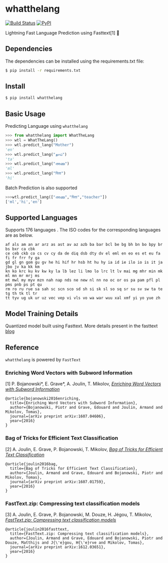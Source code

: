 # whatthelang

[![Build Status](https://travis-ci.org/indix/whatthelang.svg?branch=master)](https://travis-ci.org/indix/whatthelang) [![PyPI](https://img.shields.io/pypi/v/whatthelang.svg)](https://pypi.python.org/pypi/whatthelang)

Lightning Fast Language Prediction using Fasttext[1] 🚀

## Dependencies

The dependencies can be installed using the requirements.txt file:

```bash
$ pip install -r requirements.txt
```

## Install


```bash
$ pip install whatthelang
```


## Basic Usage

Predicting Language using ``whatthelang``

```python
>>> from whatthelang import WhatTheLang
>>> wtl = WhatTheLang()
>>> wtl.predict_lang("Mother")
'en'
>>> wtl.predict_lang("தாய்")
'ta'
>>> wtl.predict_lang("അമ്മ")
'ml'
>>> wtl.predict_lang("पिता")
'hi'

```

Batch Prediction is also supported

```python
>>>wtl.predict_lang(["അമ്മ","पिता","teacher"])
['ml','hi','en']
```


## Supported Languages

Supports 176 languages . The ISO codes for the corresponding languages are as below.

```
af als am an ar arz as ast av az azb ba bar bcl be bg bh bn bo bpy br bs bxr ca cbk
ce ceb ckb co cs cv cy da de diq dsb dty dv el eml en eo es et eu fa fi fr frr fy ga
gd gl gn gom gu gv he hi hif hr hsb ht hu hy ia id ie ilo io is it ja jbo jv ka kk km
kn ko krc ku kv kw ky la lb lez li lmo lo lrc lt lv mai mg mhr min mk ml mn mr mrj ms
mt mwl my myv mzn nah nap nds ne new nl nn no oc or os pa pam pfl pl pms pnb ps pt qu
rm ro ru rue sa sah sc scn sco sd sh si sk sl so sq sr su sv sw ta te tg th tk tl tr
tt tyv ug uk ur uz vec vep vi vls vo wa war wuu xal xmf yi yo yue zh
```

## Model Training Details

Quantized model built using Fasttext. More details present in the fasttext [blog](https://fasttext.cc/blog/2017/10/02/blog-post.html)

## Reference


``whatthelang`` is powered by ``FastText``

### Enriching Word Vectors with Subword Information

[1] P. Bojanowski\*, E. Grave\*, A. Joulin, T. Mikolov, [*Enriching Word Vectors with Subword Information*](https://arxiv.org/abs/1607.04606)

```
@article{bojanowski2016enriching,
  title={Enriching Word Vectors with Subword Information},
  author={Bojanowski, Piotr and Grave, Edouard and Joulin, Armand and Mikolov, Tomas},
  journal={arXiv preprint arXiv:1607.04606},
  year={2016}
}
```

### Bag of Tricks for Efficient Text Classification

[2] A. Joulin, E. Grave, P. Bojanowski, T. Mikolov, [*Bag of Tricks for Efficient Text Classification*](https://arxiv.org/abs/1607.01759)

```
@article{joulin2016bag,
  title={Bag of Tricks for Efficient Text Classification},
  author={Joulin, Armand and Grave, Edouard and Bojanowski, Piotr and Mikolov, Tomas},
  journal={arXiv preprint arXiv:1607.01759},
  year={2016}
}
```

### FastText.zip: Compressing text classification models

[3] A. Joulin, E. Grave, P. Bojanowski, M. Douze, H. Jégou, T. Mikolov, [*FastText.zip: Compressing text classification models*](https://arxiv.org/abs/1612.03651)

```
@article{joulin2016fasttext,
  title={FastText.zip: Compressing text classification models},
  author={Joulin, Armand and Grave, Edouard and Bojanowski, Piotr and Douze, Matthijs and J{\'e}gou, H{\'e}rve and Mikolov, Tomas},
  journal={arXiv preprint arXiv:1612.03651},
  year={2016}
}
```
